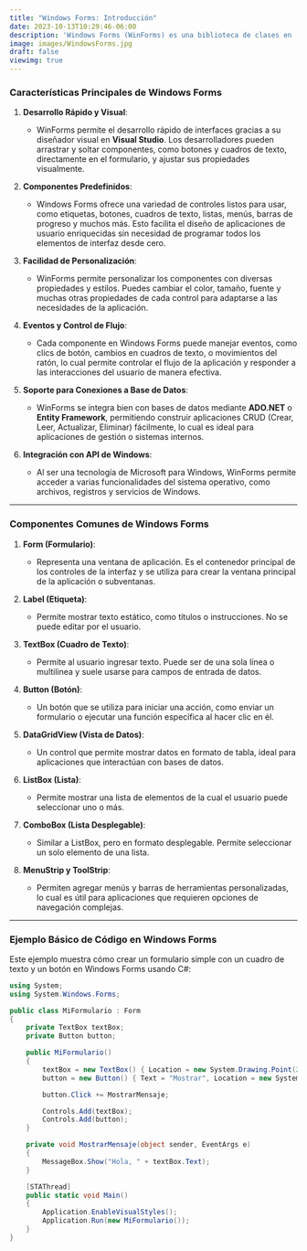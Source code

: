 ```yaml
---
title: "Windows Forms: Introducción"
date: 2023-10-13T10:29:46-06:00
description: 'Windows Forms (WinForms) es una biblioteca de clases en .NET que permite a los desarrolladores crear aplicaciones de escritorio con interfaz gráfica para Windows. Se utiliza principalmente para construir aplicaciones con ventanas, botones, cuadros de texto, menús, entre otros componentes de interfaz, proporcionando una forma rápida y sencilla de crear aplicaciones de escritorio para entornos Windows. '
image: images/WindowsForms.jpg
draft: false
viewimg: true
---
```


### Características Principales de Windows Forms

1. **Desarrollo Rápido y Visual**:

   - WinForms permite el desarrollo rápido de interfaces gracias a su diseñador visual en **Visual Studio**. Los desarrolladores pueden arrastrar y soltar componentes, como botones y cuadros de texto, directamente en el formulario, y ajustar sus propiedades visualmente.
2. **Componentes Predefinidos**:

   - Windows Forms ofrece una variedad de controles listos para usar, como etiquetas, botones, cuadros de texto, listas, menús, barras de progreso y muchos más. Esto facilita el diseño de aplicaciones de usuario enriquecidas sin necesidad de programar todos los elementos de interfaz desde cero.
3. **Facilidad de Personalización**:

   - WinForms permite personalizar los componentes con diversas propiedades y estilos. Puedes cambiar el color, tamaño, fuente y muchas otras propiedades de cada control para adaptarse a las necesidades de la aplicación.
4. **Eventos y Control de Flujo**:

   - Cada componente en Windows Forms puede manejar eventos, como clics de botón, cambios en cuadros de texto, o movimientos del ratón, lo cual permite controlar el flujo de la aplicación y responder a las interacciones del usuario de manera efectiva.
5. **Soporte para Conexiones a Base de Datos**:

   - WinForms se integra bien con bases de datos mediante **ADO.NET** o **Entity Framework**, permitiendo construir aplicaciones CRUD (Crear, Leer, Actualizar, Eliminar) fácilmente, lo cual es ideal para aplicaciones de gestión o sistemas internos.
6. **Integración con API de Windows**:

   - Al ser una tecnología de Microsoft para Windows, WinForms permite acceder a varias funcionalidades del sistema operativo, como archivos, registros y servicios de Windows.

---

### Componentes Comunes de Windows Forms

1. **Form (Formulario)**:

   - Representa una ventana de aplicación. Es el contenedor principal de los controles de la interfaz y se utiliza para crear la ventana principal de la aplicación o subventanas.
2. **Label (Etiqueta)**:

   - Permite mostrar texto estático, como títulos o instrucciones. No se puede editar por el usuario.
3. **TextBox (Cuadro de Texto)**:

   - Permite al usuario ingresar texto. Puede ser de una sola línea o multilinea y suele usarse para campos de entrada de datos.
4. **Button (Botón)**:

   - Un botón que se utiliza para iniciar una acción, como enviar un formulario o ejecutar una función específica al hacer clic en él.
5. **DataGridView (Vista de Datos)**:

   - Un control que permite mostrar datos en formato de tabla, ideal para aplicaciones que interactúan con bases de datos.
6. **ListBox (Lista)**:

   - Permite mostrar una lista de elementos de la cual el usuario puede seleccionar uno o más.
7. **ComboBox (Lista Desplegable)**:

   - Similar a ListBox, pero en formato desplegable. Permite seleccionar un solo elemento de una lista.
8. **MenuStrip y ToolStrip**:

   - Permiten agregar menús y barras de herramientas personalizadas, lo cual es útil para aplicaciones que requieren opciones de navegación complejas.

---

### Ejemplo Básico de Código en Windows Forms

Este ejemplo muestra cómo crear un formulario simple con un cuadro de texto y un botón en Windows Forms usando C#:

```csharp
using System;
using System.Windows.Forms;

public class MiFormulario : Form
{
    private TextBox textBox;
    private Button button;

    public MiFormulario()
    {
        textBox = new TextBox() { Location = new System.Drawing.Point(20, 20), Width = 200 };
        button = new Button() { Text = "Mostrar", Location = new System.Drawing.Point(20, 60) };

        button.Click += MostrarMensaje;

        Controls.Add(textBox);
        Controls.Add(button);
    }

    private void MostrarMensaje(object sender, EventArgs e)
    {
        MessageBox.Show("Hola, " + textBox.Text);
    }

    [STAThread]
    public static void Main()
    {
        Application.EnableVisualStyles();
        Application.Run(new MiFormulario());
    }
}
```
